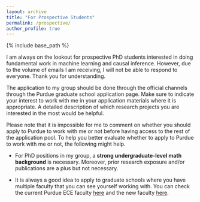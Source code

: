 ```yaml
---
layout: archive
title: "For Prospective Students"
permalink: /prospective/
author_profile: true
---
```

{% include base_path %}

I am always on the lookout for prospective PhD students interested in doing fundamental work in machine learning and causal inference. However, due to the volume of emails I am receiving, I will not be able to respond to everyone. Thank you for understanding. 

The application to my group should be done through the official channels through the Purdue graduate school application page. Make sure to indicate your interest to work with me in your application materials where it is appropriate. A detailed description of which research projects you are interested in the most would be helpful. 

Please note that it is impossible for me to comment on whether you should apply to Purdue to work with me or not before having access to the rest of the application pool. To help you better evaluate whether to apply to Purdue to work with me or not, the following might help. 

- For PhD positions in my group, a **strong undergraduate-level math background** is necessary. Moreover, prior research exposure and/or publications are a plus but not necessary. 

- It is always a good idea to apply to graduate schools where you have multiple faculty that you can see yourself working with. You can check the current Purdue ECE faculty [here](https://engineering.purdue.edu/ECE/People/Faculty) and the new faculty [here](https://engineering.purdue.edu/ECE/News/2020/new-faculty-spotlights).
